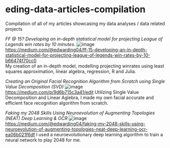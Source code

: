 # eding-data-articles-compilation
Compilation of all of my articles showcasing my data analyses / data related projects

*FF @ 15? Developing an in-depth statistical model for projecting League of Legends win rates by 10 minutes.* 
![image](https://github.com/eding888/eding-data-articles-compilation/assets/48773350/4b2c5342-c1d3-4b78-b030-4415677550cb)  
https://medium.com/@edwarding04/ff-15-developing-an-in-depth-statistical-model-for-projecting-league-of-legends-win-rates-by-10-b66474f70cc0  
My creation of an in-depth model, modelling projecting winrates using least squares approximation, linear algebra, regression, R and Julia.

*Creating an Original Facial Recognition Algorithm from Scratch using Single Value Decomposition (SVD)* 
![image](https://cdn-images-1.medium.com/max/1600/0*TNNcTjxL9xR0dZqH)
https://medium.com/p/9d6b715c3a41/edit
Utilizing Single Value Decomposition and Linear Aglebra, I made my own facial accurate and efficient face recognition algorithm from scratch.

*Faking my 2048 Skills Using Neuroevolution of Augmenting Topologies (NEAT) Deep Learning & OCR*
![image](https://miro.medium.com/v2/resize:fit:1400/format:webp/0*39iNlcfx0wKmPJaQ.jpg)
https://medium.com/@edwarding04/faking-my-2048-skills-using-neuroevolution-of-augmenting-topologies-neat-deep-learning-ocr-ea06b021f6df
I used a neuroevolutionary deep learning algorithm to train a neural network to play 2048 for me.
